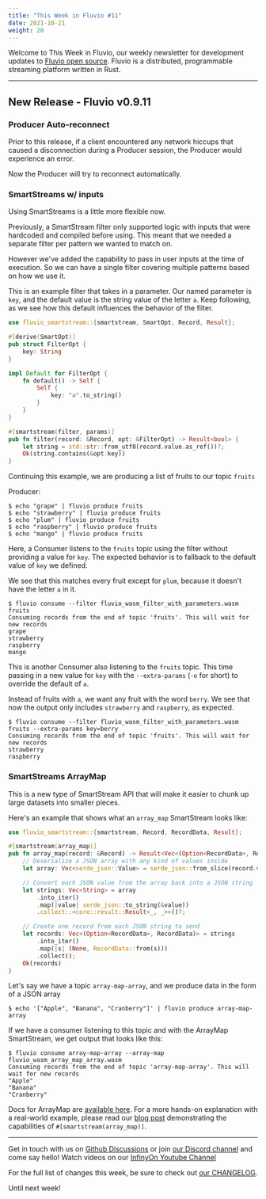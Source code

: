 ```yaml
---
title: "This Week in Fluvio #11"
date: 2021-10-21
weight: 20
---
```

Welcome to This Week in Fluvio, our weekly newsletter
for development updates to [Fluvio open source]. Fluvio is a distributed,
programmable streaming platform written in Rust.

---

## New Release - Fluvio v0.9.11

### Producer Auto-reconnect
Prior to this release, if a client encountered any network hiccups that caused a disconnection during a Producer session, the Producer would experience an error.

Now the Producer will try to reconnect automatically.

### SmartStreams w/ inputs
Using SmartStreams is a little more flexible now.

Previously, a SmartStream filter only supported logic with inputs that were hardcoded and compiled before using. This meant that we needed a separate filter per pattern we wanted to match on.

However we've added the capability to pass in user inputs at the time of execution. So we can have a single filter covering multiple patterns based on how we use it.

This is an example filter that takes in a parameter. Our named parameter is `key`, and the default value is the string value of the letter `a`. Keep following, as we see how this default influences the behavior of the filter.


```rust
use fluvio_smartstream::{smartstream, SmartOpt, Record, Result};

#[derive(SmartOpt)]
pub struct FilterOpt {
    key: String
}

impl Default for FilterOpt {
    fn default() -> Self {
        Self {
            key: "a".to_string()
        }
    }
}

#[smartstream(filter, params)]
pub fn filter(record: &Record, opt: &FilterOpt) -> Result<bool> {
    let string = std::str::from_utf8(record.value.as_ref())?;
    Ok(string.contains(&opt.key))
}
```

Continuing this example, we are producing a list of fruits to our topic `fruits`

Producer:

```shell
$ echo "grape" | fluvio produce fruits
$ echo "strawberry" | fluvio produce fruits
$ echo "plum" | fluvio produce fruits
$ echo "raspberry" | fluvio produce fruits
$ echo "mango" | fluvio produce fruits
```

Here, a Consumer listens to the `fruits` topic using the filter without providing a value for `key`. The expected behavior is to fallback to the default value of `key` we defined.

We see that this matches every fruit except for `plum`, because it doesn't have the letter `a` in it.

```shell
$ fluvio consume --filter fluvio_wasm_filter_with_parameters.wasm fruits
Consuming records from the end of topic 'fruits'. This will wait for new records
grape
strawberry
raspberry
mango
```

This is another Consumer also listening to the `fruits` topic. This time passing in a new value for `key` with the `--extra-params` (`-e` for short) to override the default of `a`.

Instead of fruits with `a`, we want any fruit with the word `berry`. We see that now the output only includes `strawberry` and `raspberry`, as expected.

```shell
$ fluvio consume --filter fluvio_wasm_filter_with_parameters.wasm fruits --extra-params key=berry
Consuming records from the end of topic 'fruits'. This will wait for new records
strawberry
raspberry
```

### SmartStreams ArrayMap
This is a new type of SmartStream API that will make it easier to chunk up large datasets into smaller pieces.

Here's an example that shows what an `array_map` SmartStream looks like:

```rust
use fluvio_smartstream::{smartstream, Record, RecordData, Result};

#[smartstream(array_map)]
pub fn array_map(record: &Record) -> Result<Vec<(Option<RecordData>, RecordData)>> {
    // Deserialize a JSON array with any kind of values inside
    let array: Vec<serde_json::Value> = serde_json::from_slice(record.value.as_ref())?;

    // Convert each JSON value from the array back into a JSON string
    let strings: Vec<String> = array
        .into_iter()
        .map(|value| serde_json::to_string(&value))
        .collect::<core::result::Result<_, _>>()?;

    // Create one record from each JSON string to send
    let records: Vec<(Option<RecordData>, RecordData)> = strings
        .into_iter()
        .map(|s| (None, RecordData::from(s)))
        .collect();
    Ok(records)
}
```

Let's say we have a topic `array-map-array`, and we produce data in the form of a JSON array

```shell
$ echo '["Apple", "Banana", "Cranberry"]' | fluvio produce array-map-array
```

If we have a consumer listening to this topic and with the ArrayMap SmartStream, we get output that looks like this:

```shell
$ fluvio consume array-map-array --array-map fluvio_wasm_array_map_array.wasm
Consuming records from the end of topic 'array-map-array'. This will wait for new records
"Apple"
"Banana"
"Cranberry"
```

Docs for ArrayMap are [available here]. For a more hands-on explanation with a real-world example, please read our [blog post](https://infinyon.com/blog/2021/10/smartstream-array-map-reddit/) demonstrating the capabilities of `#[smartstream(array_map)]`.

[available here]: ../docs/smartmodules/operators/array-map

---

Get in touch with us on [Github Discussions] or join [our Discord channel] and come say hello! Watch videos on our [InfinyOn Youtube Channel]

For the full list of changes this week, be sure to check out [our CHANGELOG].

Until next week!

[Fluvio open source]: https://github.com/infinyon/fluvio
[our CHANGELOG]: https://github.com/infinyon/fluvio/blob/master/CHANGELOG.md
[our Discord channel]: https://discordapp.com/invite/bBG2dTz
[Github Discussions]: https://github.com/infinyon/fluvio/discussions
[InfinyOn Youtube Channel]: https://www.youtube.com/@InfinyOn
